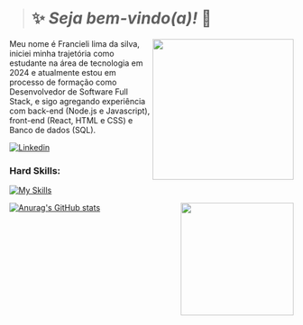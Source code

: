 > # :sparkles: *Seja bem-vindo(a)!* :vulcan_salute:

<img src="https://github.com/FrancieliLim4/FrancieliLim4/assets/171762351/8d868dbd-2280-4053-bb71-1876fe60fcd2" width="250px" align="right" >
  <p align="left">
Meu nome é Francieli lima da silva, iniciei minha trajetória como estudante na área de tecnologia em 2024 e atualmente estou em processo de formação como Desenvolvedor de Software Full Stack, e sigo agregando experiência com back-end (Node.js e Javascript), front-end (React, HTML e CSS) e Banco de dados (SQL).
  </p> 





[![Linkedin](https://img.shields.io/badge/Francieli_lima-0077B5?style=for-the-badge&logo=linkedin&logoColor=white)](https://www.linkedin.com/in/francieli-lima-da-silva-dds/) 

### Hard Skills: 


[![My Skills](https://skillicons.dev/icons?i=js,ts,nodejs,html,react,css,git,vscode&perline=10)](https://skillicons.dev) 


[![Anurag's GitHub stats](https://github-readme-stats.vercel.app/api?username=FrancieliLim4&bg_color=00000000&theme=calm_pink&rank_icon=github)](https://github.com/FrancieliLim4) 
<img src="https://github.com/FrancieliLim4/FrancieliLim4/assets/171762351/c95eac84-ed6c-4f4f-98ae-3f0f08342772" width="200px" align="right" >
  <p align="left">

